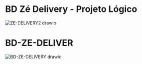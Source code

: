 # BD Zé Delivery - Projeto Lógico
![ZE-DELIVERY2 drawio](https://github.com/dudlves/BD-ZE-DELIVER/assets/87882062/ea371472-beb5-445d-9297-453bd98e56cf)

# BD-ZE-DELIVER
![BD-ZE-DELIVERY drawio](https://github.com/dudlves/BD-ZE-DELIVER/assets/87882062/0ad0b9a3-70e4-457d-b30d-f6aedaa35272)

